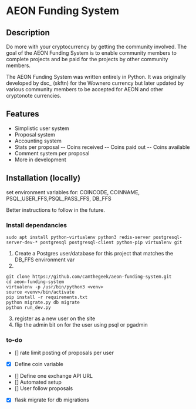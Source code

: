 # AEON Funding System 

## Description

Do more with your cryptocurrency by getting the community involved. The goal of the AEON Funding System is to enable community members to complete projects and be paid for the projects by other community members. 

The AEON Funding System was written entirely in Python. It was originally developed by dsc_ (skftn) for the Wownero currency but later updated by various community members to be accepted for AEON and other cryptonote currencies. 

## Features
- Simplistic user system
- Proposal system
- Accounting system
- Stats per proposal
-- Coins received
-- Coins paid out
-- Coins available
- Comment system per proposal
- More in development

## Installation (locally)

set environment variables for: COINCODE, COINNAME, PSQL_USER_FFS,PSQL_PASS_FFS, DB_FFS

Better instructions to follow in the future.

### Install dependancies

```sudo apt install python-virtualenv python3 redis-server postgresql-server-dev-* postgresql postgresql-client python-pip virtualenv git```

1. Create a Postgres user/database for this project that matches the DB_FFS environment var
2.
```
git clone https://github.com/camthegeek/aeon-funding-system.git
cd aeon-funding-system
virtualenv -p /usr/bin/python3 <venv>
source <venv>/bin/activate
pip install -r requirements.txt
python migrate.py db migrate
python run_dev.py
```
3. register as a new user on the site
4. flip the admin bit on for the user using psql or pgadmin

### to-do

- [] rate limit posting of proposals per user
- [x] Define coin variable
- [] Define one exchange API URL
- [] Automated setup
- [] User follow proposals
- [x] flask migrate for db migrations
